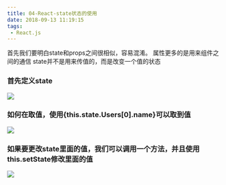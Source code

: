 ```yaml
---
title: 04-React-state状态的使用
date: 2018-09-13 11:19:15
tags:
 - React.js
---
```


首先我们要明白state和props之间很相似，容易混淆。
属性更多的是用来组件之间的通信
state并不是用来传值的，而是改变一个值的状态

### 首先定义state

<img class="myimage" src="image01.png">

### 如何在取值，使用{this.state.Users[0].name}可以取到值

<img class="myimage" src="image02.png">

### 如果要更改state里面的值，我们可以调用一个方法，并且使用this.setState修改里面的值

<img class="myimage" src="image03.png">